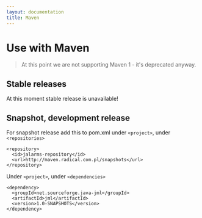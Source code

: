 ```yaml
---
layout: documentation
title: Maven
---
```


Use with Maven
==============

> At this point we are not supporting Maven 1 - it's deprecated anyway.


Stable releases
---------------

At this moment stable release is unavailable!
 

Snapshot, development release
-----------------------------

For snapshot release add this to pom.xml under `<project>`, under `<repositories>`
	
	<repository>
	  <id>jalarms-repository</id>
	  <url>http://maven.radical.com.pl/snapshots</url>
	</repository>	

Under `<project>`, under `<dependencies>`

	<dependency>
	  <groupId>net.sourceforge.java-jml</groupId>
	  <artifactId>jml</artifactId>
	  <version>1.0-SNAPSHOTS</version>
	</dependency>